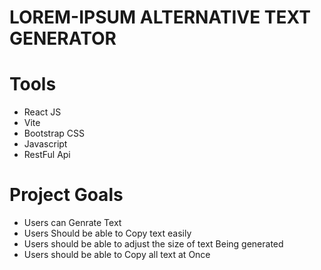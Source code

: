 # LOREM-IPSUM ALTERNATIVE TEXT GENERATOR

# Tools
- React JS
- Vite
- Bootstrap CSS
- Javascript
- RestFul Api

# Project Goals
- Users can Genrate Text
- Users Should be able to Copy text easily
- Users should be able to adjust the size of text Being generated
- Users should be able to Copy all text at Once



